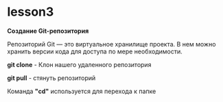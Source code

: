 # lesson3

**Создание Git-репозитория**

Репозиторий Git — это виртуальное хранилище проекта. В нем можно хранить версии кода для доступа по мере необходимости.

**git clone** - Клон нашего удаленного репозитория

**git pull** - стянуть репозиторий

Команда **"cd"** используется для перехода к папке